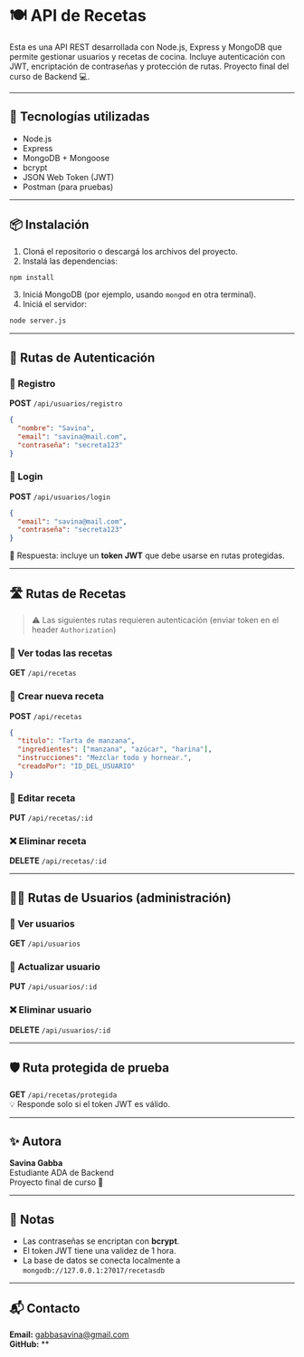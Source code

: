 # 🍽️ API de Recetas

Esta es una API REST desarrollada con Node.js, Express y MongoDB que permite gestionar usuarios y recetas de cocina. Incluye autenticación con JWT, encriptación de contraseñas y protección de rutas. Proyecto final del curso de Backend 💻.

---

## 🚀 Tecnologías utilizadas

- Node.js
- Express
- MongoDB + Mongoose
- bcrypt
- JSON Web Token (JWT)
- Postman (para pruebas)

---

## 📦 Instalación

1. Cloná el repositorio o descargá los archivos del proyecto.
2. Instalá las dependencias:

```bash
npm install
```

3. Iniciá MongoDB (por ejemplo, usando `mongod` en otra terminal).
4. Iniciá el servidor:

```bash
node server.js
```

---

## 🔐 Rutas de Autenticación

### 📌 Registro

**POST** `/api/usuarios/registro`

```json
{
  "nombre": "Savina",
  "email": "savina@mail.com",
  "contraseña": "secreta123"
}
```

### 📌 Login

**POST** `/api/usuarios/login`

```json
{
  "email": "savina@mail.com",
  "contraseña": "secreta123"
}
```

📌 Respuesta: incluye un **token JWT** que debe usarse en rutas protegidas.

---

## 🛣️ Rutas de Recetas

> ⚠️ Las siguientes rutas requieren autenticación (enviar token en el header `Authorization`)

### 📖 Ver todas las recetas  
**GET** `/api/recetas`

### 🍳 Crear nueva receta  
**POST** `/api/recetas`

```json
{
  "titulo": "Tarta de manzana",
  "ingredientes": ["manzana", "azúcar", "harina"],
  "instrucciones": "Mezclar todo y hornear.",
  "creadoPor": "ID_DEL_USUARIO"
}
```

### 📝 Editar receta  
**PUT** `/api/recetas/:id`

### ❌ Eliminar receta  
**DELETE** `/api/recetas/:id`

---

## 🧑‍🍳 Rutas de Usuarios (administración)

### 👥 Ver usuarios  
**GET** `/api/usuarios`

### 📝 Actualizar usuario  
**PUT** `/api/usuarios/:id`

### ❌ Eliminar usuario  
**DELETE** `/api/usuarios/:id`

---

## 🛡️ Ruta protegida de prueba

**GET** `/api/recetas/protegida`  
💡 Responde solo si el token JWT es válido.

---

## ✨ Autora

**Savina Gabba**  
Estudiante ADA de Backend  
Proyecto final de curso 🙌

---

## 📝 Notas

- Las contraseñas se encriptan con **bcrypt**.
- El token JWT tiene una validez de 1 hora.
- La base de datos se conecta localmente a `mongodb://127.0.0.1:27017/recetasdb`

---

## 📬 Contacto

**Email:** gabbasavina@gmail.com  
**GitHub:** **
